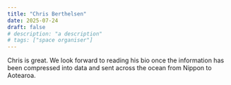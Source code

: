 ```yaml
---
title: "Chris Berthelsen"
date: 2025-07-24
draft: false
# description: "a description"
# tags: ["space organiser"]
---
```


Chris is great. We look forward to reading his bio once the information has been compressed into data and sent across the ocean from Nippon to Aotearoa.